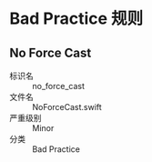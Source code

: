 # Bad Practice 规则

## No Force Cast

<dl>
<dt>标识名</dt>
<dd>no_force_cast</dd>
<dt>文件名</dt>
<dd>NoForceCast.swift</dd>
<dt>严重级别</dt>
<dd>Minor</dd>
<dt>分类</dt>
<dd>Bad Practice</dd>
</dl>
